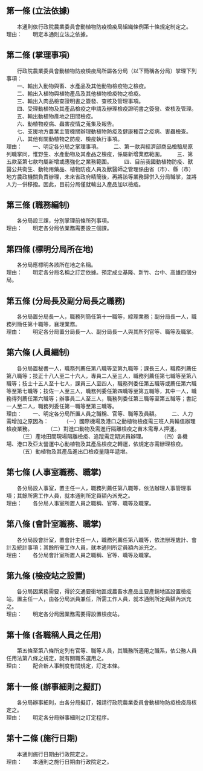 第一條 (立法依據)
-----------------
　　本通則依行政院農業委員會動植物防疫檢疫局組織條例第十條規定制定之。  
理由：　　明定本通則立法之依據。

第二條 (掌理事項)
-----------------
　　行政院農業委員會動植物防疫檢疫局所屬各分局（以下簡稱各分局）掌理下列事項：  
　　一、輸出入動物與畜、水產品及其他動物檢疫物之檢疫。  
　　二、輸出入植物與植物產品及其他植物檢疫物之檢疫。  
　　三、輸出入肉品檢查證明書之簽發、查核及管理事項。  
　　四、受理動植物及其產品檢疫之申請及辦理檢疫證明書之簽發、查核及管理。  
　　五、輸出動植物產地之田間檢疫。  
　　六、動植物疫病、蟲害疫情之蒐集及報告。  
　　七、支援地方農業主管機關辦理動植物防疫及健康種苗之疫病、害蟲檢查。  
　　八、其他有關動植物之防疫、檢疫執行事項。  
理由：　　一、明定各分局之掌理事項。
　　二、第一款與經濟部商品檢驗局原列職掌同，惟野生、水產動物及其產品之檢疫，係屬新增業務範圍。
　　三、第五款至第七款均屬新增或應強化之業務範圍。
　　四、目前我國動植物防疫、獸醫公共衛生、動物用藥品、植物防疫人員及獸醫師之管理係由省（市）、縣（市）地方農政機關負責辦理，未來省政府精簡後，再將該等業務歸併入分局職掌，並將人力一併移撥。因此，目前分局僅就輸出入產品加以檢疫。

第三條 (職務編制)
-----------------
　　各分局設三課，分別掌理前條所列事項。  
理由：　　明定各分局依業務需要設三個課。

第四條 (標明分局所在地)
-----------------------
　　各分局應標明各該所在地之名稱。  
理由：　　明定各分局名稱之訂定依據。預定成立基隆、新竹、台中、高雄四個分局。

第五條 (分局長及副分局長之職務)
-------------------------------
　　各分局置分局長一人，職務列簡任第十一職等，綜理業務；副分局長一人，職務列簡任第十職等，襄理業務。  
理由：　　明定各分局置分局長一人、副分局長一人與其所列官等、職等及職掌。

第六條 (人員編制)
-----------------
　　各分局置秘書一人，職務列薦任第八職等至第九職等；課長三人，職務列薦任第八職等；技正十八人至二十六人，專員二人至三人，職務列薦任第七職等至第八職等；技士十五人至十七人，課員三人至四人，職務列委任第五職等或薦任第六職等至第七職等；技佐一人至三人，職務列委任第四職等至第五職等，其中一人，職務得列薦任第六職等；辦事員二人至三人，職務列委任第三職等至第五職等；書記一人至二人，職務列委任第一職等至第三職等。  
理由：　　一、明定各分局所置人員之職稱、官等、職等及員額。
　　二、人力需增加之原因為：
　　　（一）國際機場及港口之動植物檢疫需三班人員輪值辦理檢疫業務。
　　　（二）對進口動物及需進行隔離檢疫之苗木需專人押運。
　　　（三）產地田間現場隔離檢疫、追蹤需定期派員辦理。
　　　（四）各機場、港口及亞太營運中心動植物及其產品檢疫之轉運，依規定亦需辦理檢疫。
　　　（五）動植物及其產品進出口檢疫量隨年遞增。

第七條 (人事室職務、職掌)
-------------------------
　　各分局設人事室，置主任一人，職務列薦任第八職等，依法辦理人事管理事項；其餘所需工作人員，就本通則所定員額內派充之。  
理由：　　各分局人事室所置人員之職稱、官等、職等及職掌。

第八條 (會計室職務、職掌)
-------------------------
　　各分局設會計室，置會計主任一人，職務列薦任第八職等，依法辦理歲計、會計及統計事項；其餘所需工作人員，就本通則所定員額內派充之。  
理由：　　各分局會計室所置人員之職稱、官等、職等及職掌。

第九條 (檢疫站之設置)
---------------------
　　各分局因業務需要，得於交通要衝地區或農畜水產品主要產銷地區設置檢疫站，置主任一人，由各分局派員兼任，所需工作人員，就本通則所定員額內派充之。  
理由：　　明定各分局因業務需要得設置檢疫站。

第十條 (各職稱人員之任用)
-------------------------
　　第五條至第八條所定列有官等、職等人員，其職務所適用之職系，依公務人員任用法第八條之規定，就有關職系選用之。  
理由：　　配合新人事制度有關規定，訂定本條。

第十一條 (辦事細則之擬訂)
-------------------------
　　各分局辦事細則，由各分局擬訂，報請行政院農業委員會動植物防疫檢疫局核定之。  
理由：　　明定各分局辦事細則之訂定程序。

第十二條 (施行日期)
-------------------
　　本通則施行日期由行政院定之。  
理由：　　本通則之施行日期由行政院定之。
